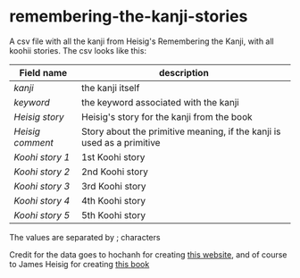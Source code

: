 # remembering-the-kanji-stories
A csv file with all the kanji from Heisig's Remembering the Kanji, with all koohii stories.
The csv looks like this:

Field name | description
--- | ---
*kanji* | the kanji itself
*keyword* | the keyword associated with the kanji
*Heisig story* | Heisig's story for the kanji from the book
*Heisig comment* | Story about the primitive meaning, if the kanji is used as a primitive
*Koohi story 1* | 1st Koohi story
*Koohi story 2* | 2nd Koohi story
*Koohi story 3* | 3rd Koohi story
*Koohi story 4* | 4th Koohi story
*Koohi story 5* | 5th Koohi story

The values are separated by ; characters

Credit for the data goes to hochanh for creating [this website](https://hochanh.github.io/rtk/rtk1-v6/index.html), and of course to James Heisig for creating [this book](https://www.amazon.com/Remembering-Kanji-Complete-Japanese-Characters/dp/0824835921/ref=sr_1_1?keywords=remembering+the+kanji&qid=1576138583&s=books&sr=1-1)
